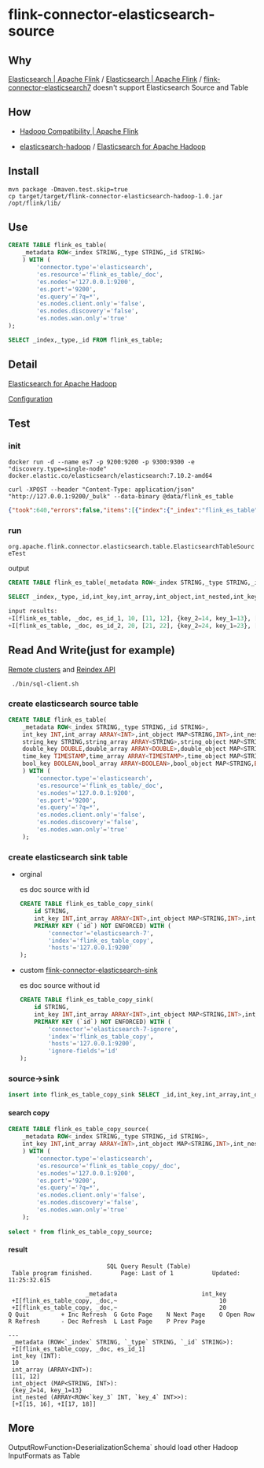 # flink-connector-elasticsearch-source

## Why

[Elasticsearch | Apache Flink](https://ci.apache.org/projects/flink/flink-docs-release-1.13/docs/connectors/datastream/elasticsearch/) / [Elasticsearch | Apache Flink](https://ci.apache.org/projects/flink/flink-docs-release-1.13/docs/connectors/table/elasticsearch/) / [flink-connector-elasticsearch7](https://github.com/apache/flink/tree/release-1.13.1/flink-connectors/flink-connector-elasticsearch7) doesn't support Elasticsearch Source and Table

## How

* [Hadoop Compatibility | Apache Flink](https://ci.apache.org/projects/flink/flink-docs-release-1.13/docs/dev/dataset/hadoop_compatibility/)

* [elasticsearch-hadoop](https://github.com/elastic/elasticsearch-hadoop) / [ Elasticsearch for Apache Hadoop](https://www.elastic.co/guide/en/elasticsearch/hadoop/7.x/mapreduce.html)

## Install

```
mvn package -Dmaven.test.skip=true
cp target/target/flink-connector-elasticsearch-hadoop-1.0.jar /opt/flink/lib/
```

## Use

```sql
CREATE TABLE flink_es_table(
    _metadata ROW<_index STRING,_type STRING,_id STRING>
    ) WITH (
        'connector.type'='elasticsearch',
        'es.resource'='flink_es_table/_doc',
        'es.nodes'='127.0.0.1:9200',
        'es.port'='9200',
        'es.query'='?q=*',
        'es.nodes.client.only'='false',
        'es.nodes.discovery'='false',
        'es.nodes.wan.only'='true'
);

SELECT _index,_type,_id FROM flink_es_table;
```

## Detail

[Elasticsearch for Apache Hadoop](https://www.elastic.co/guide/en/elasticsearch/hadoop/7.x/mapreduce.html)

[Configuration](https://www.elastic.co/guide/en/elasticsearch/hadoop/7.x/configuration.html)

## Test

### init

`docker run -d --name es7 -p 9200:9200 -p 9300:9300 -e "discovery.type=single-node" docker.elastic.co/elasticsearch/elasticsearch:7.10.2-amd64`

`curl -XPOST --header "Content-Type: application/json" "http://127.0.0.1:9200/_bulk" --data-binary @data/flink_es_table`

```json
{"took":640,"errors":false,"items":[{"index":{"_index":"flink_es_table","_type":"_doc","_id":"es_id_1","_version":1,"result":"created","_shards":{"total":2,"successful":1,"failed":0},"_seq_no":0,"_primary_term":1,"status":201}},{"create":{"_index":"flink_es_table","_type":"_doc","_id":"es_id_2","_version":1,"result":"created","_shards":{"total":2,"successful":1,"failed":0},"_seq_no":1,"_primary_term":1,"status":201}}]}
```

### run

`org.apache.flink.connector.elasticsearch.table.ElasticsearchTableSourceTest`

output

```sql
CREATE TABLE flink_es_table(_metadata ROW<_index STRING,_type STRING,_id STRING>,int_key INT,int_array ARRAY<INT>,int_object MAP<STRING,INT>,int_nested ARRAY<ROW<key_3 INT,key_4 INT>>,string_key STRING,string_array ARRAY<STRING>,string_object MAP<STRING,STRING>,string_nested ARRAY<ROW<key_3 STRING,key_4 STRING>>,double_key DOUBLE,double_array ARRAY<DOUBLE>,double_object MAP<STRING,DOUBLE>,double_nested ARRAY<ROW<key_3 DOUBLE,key_4 DOUBLE>>,time_key TIMESTAMP,time_array ARRAY<TIMESTAMP>,time_object MAP<STRING,TIMESTAMP>,time_nested ARRAY<ROW<key_3 TIMESTAMP,key_4 TIMESTAMP>>,bool_key BOOLEAN,bool_array ARRAY<BOOLEAN>,bool_object MAP<STRING,BOOLEAN>,bool_nested ARRAY<ROW<key_3 BOOLEAN,key_4 BOOLEAN>>) WITH (  'connector.type'='elasticsearch',  'es.resource'='flink_es_table/_doc',  'es.nodes'='k8s.cuidp.top:9201',  'es.port'='9201',  'es.query'='?q=*',  'es.nodes.client.only'='false',  'es.nodes.discovery'='false',  'es.nodes.wan.only'='true')

SELECT _index,_type,_id,int_key,int_array,int_object,int_nested,int_key,int_array,int_object,int_nested,string_key,string_array,string_object,string_nested,time_key,time_array,time_object,time_nested,bool_key,bool_array,bool_object,bool_nested FROM flink_es_table

input results:
+I[flink_es_table, _doc, es_id_1, 10, [11, 12], {key_2=14, key_1=13}, [+I[15, 16], +I[17, 18]], 10, [11, 12], {key_2=14, key_1=13}, [+I[15, 16], +I[17, 18]], str0, [str1, str2], {key_2=str4, key_1=str3}, [+I[str5, str6], +I[str7, str8]], 2021-01-10 00:00:00.0, [2021-01-11T00:00, 2021-01-12T00:00], {key_2=2021-01-14 00:00:00.0, key_1=2021-01-13 00:00:00.0}, [+I[2021-01-15 00:00:00.0, 2021-01-16 00:00:00.0], +I[2021-01-17 00:00:00.0, 2021-01-18 00:00:00.0]], true, [true, false], {key_2=false, key_1=true}, [+I[true, false], +I[false, true]]]
+I[flink_es_table, _doc, es_id_2, 20, [21, 22], {key_2=24, key_1=23}, [+I[25, 26], +I[27, 28]], 20, [21, 22], {key_2=24, key_1=23}, [+I[25, 26], +I[27, 28]], str0, [str1, str2], {key_2=str4, key_1=str3}, [+I[str5, str6], +I[str7, str8]], 2021-01-20 00:00:00.0, [2021-01-21T00:00, 2021-01-22T00:00], {key_2=2021-01-24 00:00:00.0, key_1=2021-01-23 00:00:00.0}, [+I[2021-01-25 00:00:00.0, 2021-01-26 00:00:00.0], +I[2021-01-27 00:00:00.0, 2021-01-28 00:00:00.0]], true, [true, false], {key_2=false, key_1=true}, [+I[true, false], +I[false, true]]]

```


## Read And Write(just for example)

[Remote clusters](https://www.elastic.co/guide/en/elasticsearch/reference/7.x/modules-remote-clusters.html) and [Reindex API](https://www.elastic.co/guide/en/elasticsearch/reference/7.x/docs-reindex.html#reindex-from-remote)

` ./bin/sql-client.sh`

### create elasticsearch source table

```sql
CREATE TABLE flink_es_table(
    _metadata ROW<_index STRING,_type STRING,_id STRING>,
    int_key INT,int_array ARRAY<INT>,int_object MAP<STRING,INT>,int_nested ARRAY<ROW<key_3 INT,key_4 INT>>,
    string_key STRING,string_array ARRAY<STRING>,string_object MAP<STRING,STRING>,string_nested ARRAY<ROW<key_3 STRING,key_4 STRING>>,
    double_key DOUBLE,double_array ARRAY<DOUBLE>,double_object MAP<STRING,DOUBLE>,double_nested ARRAY<ROW<key_3 DOUBLE,key_4 DOUBLE>>,
    time_key TIMESTAMP,time_array ARRAY<TIMESTAMP>,time_object MAP<STRING,TIMESTAMP>,time_nested ARRAY<ROW<key_3 TIMESTAMP,key_4 TIMESTAMP>>,
    bool_key BOOLEAN,bool_array ARRAY<BOOLEAN>,bool_object MAP<STRING,BOOLEAN>,bool_nested ARRAY<ROW<key_3 BOOLEAN,key_4 BOOLEAN>>
    ) WITH (
        'connector.type'='elasticsearch',
        'es.resource'='flink_es_table/_doc',
        'es.nodes'='127.0.0.1:9200',
        'es.port'='9200',
        'es.query'='?q=*',
        'es.nodes.client.only'='false',
        'es.nodes.discovery'='false',
        'es.nodes.wan.only'='true'
    );
```



### create elasticsearch sink table

* orginal

  es doc source with id

  ```sql
  CREATE TABLE flink_es_table_copy_sink(
      id STRING,
      int_key INT,int_array ARRAY<INT>,int_object MAP<STRING,INT>,int_nested ARRAY<ROW<key_3 INT,key_4 INT>>,
      PRIMARY KEY (`id`) NOT ENFORCED) WITH ( 
          'connector'='elasticsearch-7', 
          'index'='flink_es_table_copy', 
          'hosts'='127.0.0.1:9200'
  );
  ```

  

* custom [flink-connector-elasticsearch-sink](https://github.com/cclient/flink-connector-elasticsearch-sink)

  es doc source without id

  ```sql
  CREATE TABLE flink_es_table_copy_sink(
      id STRING,
      int_key INT,int_array ARRAY<INT>,int_object MAP<STRING,INT>,int_nested ARRAY<ROW<key_3 INT,key_4 INT>>,
      PRIMARY KEY (`id`) NOT ENFORCED) WITH ( 
          'connector'='elasticsearch-7-ignore', 
          'index'='flink_es_table_copy', 
          'hosts'='127.0.0.1:9200',
          'ignore-fields'='id'
  );
  ```

### source->sink

```sql
insert into flink_es_table_copy_sink SELECT _id,int_key,int_array,int_object,int_nested FROM flink_es_table; 
```



#### search copy

```sql
CREATE TABLE flink_es_table_copy_source(
    _metadata ROW<_index STRING,_type STRING,_id STRING>,
    int_key INT,int_array ARRAY<INT>,int_object MAP<STRING,INT>,int_nested ARRAY<ROW<key_3 INT,key_4 INT>>
    ) WITH (
        'connector.type'='elasticsearch',
        'es.resource'='flink_es_table_copy/_doc',
        'es.nodes'='127.0.0.1:9200',
        'es.port'='9200',
        'es.query'='?q=*',
        'es.nodes.client.only'='false',
        'es.nodes.discovery'='false',
        'es.nodes.wan.only'='true'
    );
    
select * from flink_es_table_copy_source;
```

#### result

```shell
                            SQL Query Result (Table)
 Table program finished.        Page: Last of 1           Updated: 11:25:32.615

                      _metadata                        int_key
 +I[flink_es_table_copy, _doc,~                             10
 +I[flink_es_table_copy, _doc,~                             20
Q Quit         + Inc Refresh  G Goto Page    N Next Page    O Open Row
R Refresh      - Dec Refresh  L Last Page    P Prev Page

---
 _metadata (ROW<`_index` STRING, `_type` STRING, `_id` STRING>):
 +I[flink_es_table_copy, _doc, es_id_1]
 int_key (INT):
 10
 int_array (ARRAY<INT>):
 [11, 12]
 int_object (MAP<STRING, INT>):
 {key_2=14, key_1=13}
 int_nested (ARRAY<ROW<`key_3` INT, `key_4` INT>>):
 [+I[15, 16], +I[17, 18]]
```

## More

OutputRowFunction`+`DeserializationSchema<RowData>` should load other Hadoop InputFormats as Table

